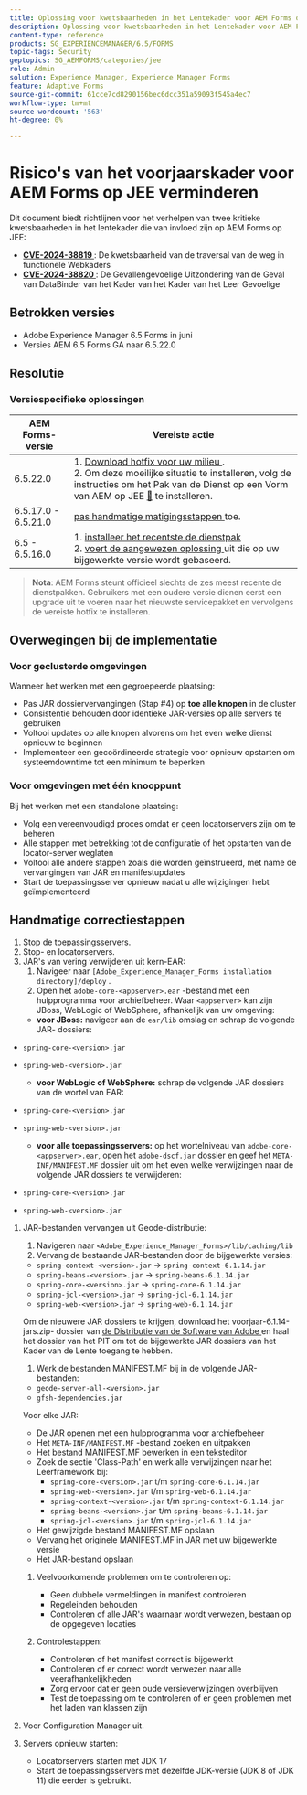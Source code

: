 ```yaml
---
title: Oplossing voor kwetsbaarheden in het Lentekader voor AEM Forms op JEE
description: Oplossing voor kwetsbaarheden in het Lentekader voor AEM Forms op JEE
content-type: reference
products: SG_EXPERIENCEMANAGER/6.5/FORMS
topic-tags: Security
geptopics: SG_AEMFORMS/categories/jee
role: Admin
solution: Experience Manager, Experience Manager Forms
feature: Adaptive Forms
source-git-commit: 61cce7cd8290156bec6dcc351a59093f545a4ec7
workflow-type: tm+mt
source-wordcount: '563'
ht-degree: 0%

---
```



# Risico&#39;s van het voorjaarskader voor AEM Forms op JEE verminderen

Dit document biedt richtlijnen voor het verhelpen van twee kritieke kwetsbaarheden in het lentekader die van invloed zijn op AEM Forms op JEE:

- **[CVE-2024-38819 ](https://spring.io/security/cve-2024-38819)**: De kwetsbaarheid van de traversal van de weg in functionele Webkaders
- **[CVE-2024-38820 ](https://spring.io/security/cve-2024-38820)**: De Gevallengevoelige Uitzondering van de Geval van DataBinder van het Kader van het Kader van het Leer Gevoelige

## Betrokken versies

- Adobe Experience Manager 6.5 Forms in juni
- Versies AEM 6.5 Forms GA naar 6.5.22.0

## Resolutie

### Versiespecifieke oplossingen

| AEM Forms-versie | Vereiste actie |
|-------------------|-----------------|
| 6.5.22.0 | 1. [ Download hotfix voor uw milieu ](/help/release-notes/aem-forms-hotfix.md). </br> 2. Om deze moeilijke situatie te installeren, volg de instructies om het Pak van de Dienst op een Vorm van AEM op JEE [&#128279;](/help/release-notes/aem-forms-current-service-pack-installation-instructions.md) te installeren. |
| 6.5.17.0 - 6.5.21.0 | [ pas handmatige matigingsstappen ](#manual-mitigation-steps) toe. |
| 6.5 - 6.5.16.0 | 1. [ installeer het recentste de dienstpak ](/help/release-notes/release-notes.md)<br> 2. [ voert de aangewezen oplossing ](#version-specific-solutions) uit die op uw bijgewerkte versie wordt gebaseerd. |

> **Nota**: AEM Forms steunt officieel slechts de zes meest recente de dienstpakken. Gebruikers met een oudere versie dienen eerst een upgrade uit te voeren naar het nieuwste servicepakket en vervolgens de vereiste hotfix te installeren.

## Overwegingen bij de implementatie

### Voor geclusterde omgevingen

Wanneer het werken met een gegroepeerde plaatsing:

- Pas JAR dossiervervangingen (Stap #4) op **toe alle knopen** in de cluster
- Consistentie behouden door identieke JAR-versies op alle servers te gebruiken
- Voltooi updates op alle knopen alvorens om het even welke dienst opnieuw te beginnen
- Implementeer een gecoördineerde strategie voor opnieuw opstarten om systeemdowntime tot een minimum te beperken

### Voor omgevingen met één knooppunt

Bij het werken met een standalone plaatsing:

- Volg een vereenvoudigd proces omdat er geen locatorservers zijn om te beheren
- Alle stappen met betrekking tot de configuratie of het opstarten van de locator-server weglaten
- Voltooi alle andere stappen zoals die worden geïnstrueerd, met name de vervangingen van JAR en manifestupdates
- Start de toepassingsserver opnieuw nadat u alle wijzigingen hebt geïmplementeerd

## Handmatige correctiestappen

1. Stop de toepassingsservers.
1. Stop- en locatorservers.
1. JAR&#39;s van vering verwijderen uit kern-EAR:
   1. Navigeer naar `[Adobe_Experience_Manager_Forms installation directory]/deploy` .
   1. Open het `adobe-core-<appserver>.ear` -bestand met een hulpprogramma voor archiefbeheer. Waar `<appserver>` kan zijn JBoss, WebLogic of WebSphere, afhankelijk van uw omgeving:
   - **voor JBoss:** navigeer aan de `ear/lib` omslag en schrap de volgende JAR- dossiers:
- `spring-core-<version>.jar`
- `spring-web-<version>.jar`

   - **voor WebLogic of WebSphere:** schrap de volgende JAR dossiers van de wortel van EAR:
- `spring-core-<version>.jar`
- `spring-web-<version>.jar`

   - **voor alle toepassingsservers:** op het wortelniveau van `adobe-core-<appserver>.ear`, open het `adobe-dscf.jar` dossier en geef het `META-INF/MANIFEST.MF` dossier uit om het even welke verwijzingen naar de volgende JAR dossiers te verwijderen:
- `spring-core-<version>.jar`
- `spring-web-<version>.jar`

1. JAR-bestanden vervangen uit Geode-distributie:
   1. Navigeren naar `<Adobe_Experience_Manager_Forms>/lib/caching/lib`
   1. Vervang de bestaande JAR-bestanden door de bijgewerkte versies:
   - `spring-context-<version>.jar` → `spring-context-6.1.14.jar`
   - `spring-beans-<version>.jar` → `spring-beans-6.1.14.jar`
   - `spring-core-<version>.jar` → `spring-core-6.1.14.jar`
   - `spring-jcl-<version>.jar` → `spring-jcl-6.1.14.jar`
   - `spring-web-<version>.jar` → `spring-web-6.1.14.jar`

   Om de nieuwere JAR dossiers te krijgen, download het voorjaar-6.1.14-jars.zip- dossier van [ de Distributie van de Software van Adobe ](https://experience.adobe.com/#/downloads/content/software-distribution/en/aem.html?package=/content/software-distribution/en/details.html/content/dam/aem/public/adobe/packages/cq650/hotfix/aem-6-5-0-hotfix-vuln-30727/spring-6.1.14-jars.zip) en haal het dossier van het PIT om tot de bijgewerkte JAR dossiers van het Kader van de Lente toegang te hebben.

   1. Werk de bestanden MANIFEST.MF bij in de volgende JAR-bestanden:
   - `geode-server-all-<version>.jar`
   - `gfsh-dependencies.jar`

   Voor elke JAR:
   - De JAR openen met een hulpprogramma voor archiefbeheer
   - Het `META-INF/MANIFEST.MF` -bestand zoeken en uitpakken
   - Het bestand MANIFEST.MF bewerken in een teksteditor
   - Zoek de sectie &#39;Class-Path&#39; en werk alle verwijzingen naar het Leerframework bij:
      - `spring-core-<version>.jar` t/m `spring-core-6.1.14.jar`
      - `spring-web-<version>.jar` t/m `spring-web-6.1.14.jar`
      - `spring-context-<version>.jar` t/m `spring-context-6.1.14.jar`
      - `spring-beans-<version>.jar` t/m `spring-beans-6.1.14.jar`
      - `spring-jcl-<version>.jar` t/m `spring-jcl-6.1.14.jar`
   - Het gewijzigde bestand MANIFEST.MF opslaan
   - Vervang het originele MANIFEST.MF in JAR met uw bijgewerkte versie
   - Het JAR-bestand opslaan

   1. Veelvoorkomende problemen om te controleren op:
      - Geen dubbele vermeldingen in manifest controleren
      - Regeleinden behouden
      - Controleren of alle JAR&#39;s waarnaar wordt verwezen, bestaan op de opgegeven locaties

   1. Controlestappen:
      - Controleren of het manifest correct is bijgewerkt
      - Controleren of er correct wordt verwezen naar alle veerafhankelijkheden
      - Zorg ervoor dat er geen oude versieverwijzingen overblijven
      - Test de toepassing om te controleren of er geen problemen met het laden van klassen zijn

1. Voer Configuration Manager uit.

1. Servers opnieuw starten:
   - Locatorservers starten met JDK 17
   - Start de toepassingsservers met dezelfde JDK-versie (JDK 8 of JDK 11) die eerder is gebruikt.
